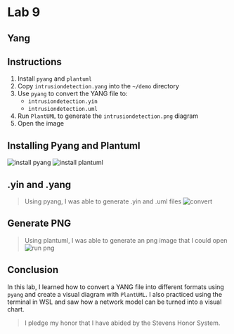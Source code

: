 # Lab 9 

## Yang

## Instructions
1. Install `pyang` and `plantuml`
2. Copy `intrusiondetection.yang` into the `~/demo` directory
3. Use `pyang` to convert the YANG file to:
   - `intrusiondetection.yin`
   - `intrusiondetection.uml`
4. Run `PlantUML` to generate the `intrusiondetection.png` diagram
5. Open the image

## Installing Pyang and Plantuml
![install pyang](https://github.com/user-attachments/assets/f634c025-54aa-41e5-b793-ca8916efb371)
![install plantuml](https://github.com/user-attachments/assets/8aaf2d62-edeb-47e8-befc-d61519f4cd27)


## .yin and .yang
> Using pyang, I was able to generate .yin and .uml files
![convert](https://github.com/user-attachments/assets/447d9284-8335-4cad-8a06-ac6a263427ae)

## Generate PNG
> Using plantuml, I was able to generate an png image that I could open
 ![run png](https://github.com/user-attachments/assets/1e5d92b0-31de-405a-92db-3b5a29d88788)

## Conclusion
In this lab, I learned how to convert a YANG file into different formats using `pyang` and create a visual diagram with `PlantUML`.
I also practiced using the terminal in WSL and saw how a network model can be turned into a visual chart.
> I pledge my honor that I have abided by the Stevens Honor System.

